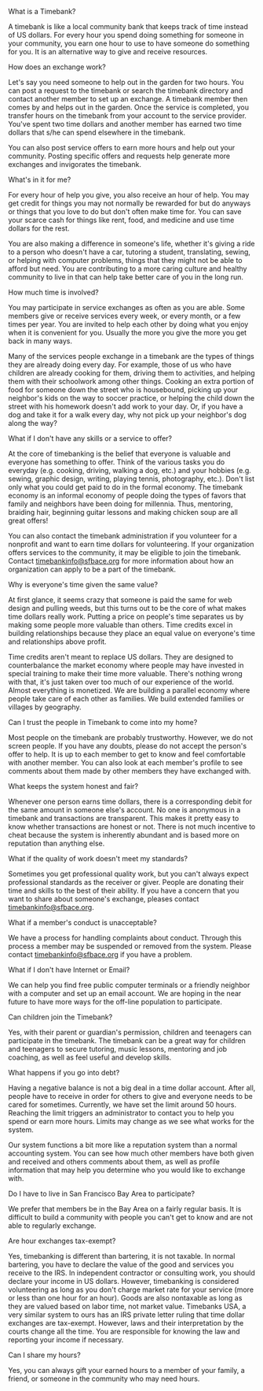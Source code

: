 What is a Timebank?

A timebank is like a local community bank that keeps track of time instead of US dollars. For every hour you spend doing something for someone in your community, you earn one hour to use to have someone do something for you. It is an alternative way to give and receive resources.

How does an exchange work?

Let's say you need someone to help out in the garden for two hours. You can post a request to the timebank or search the timebank directory and contact another member to set up an exchange. A timebank member then comes by and helps out in the garden. Once the service is completed, you transfer hours on the timebank from your account to the service provider. You've spent two time dollars and another member has earned two time dollars that s/he can spend elsewhere in the timebank.

You can also post service offers to earn more hours and help out your community. Posting specific offers and requests help generate more exchanges and invigorates the timebank.

What's in it for me?

For every hour of help you give, you also receive an hour of help. You may get credit for things you may not normally be rewarded for but do anyways or things that you love to do but don't often make time for. You can save your scarce cash for things like rent, food, and medicine and use time dollars for the rest.

You are also making a difference in someone's life, whether it's giving a ride to a person who doesn't have a car, tutoring a student, translating, sewing, or helping with computer problems, things that they might not be able to afford but need. You are contributing to a more caring culture and healthy community to live in that can help take better care of you in the long run.

How much time is involved?

You may participate in service exchanges as often as you are able. Some members give or receive services every week, or every month, or a few times per year. You are invited to help each other by doing what you enjoy when it is convenient for you. Usually the more you give the more you get back in many ways.

Many of the services people exchange in a timebank are the types of things they are already doing every day. For example, those of us who have children are already cooking for them, driving them to activities, and helping them with their schoolwork among other things. Cooking an extra portion of food for someone down the street who is housebound, picking up your neighbor's kids on the way to soccer practice, or helping the child down the street with his homework doesn't add work to your day. Or, if you have a dog and take it for a walk every day, why not pick up your neighbor's dog along the way?

What if I don't have any skills or a service to offer?

At the core of timebanking is the belief that everyone is valuable and everyone has something to offer. Think of the various tasks you do everyday (e.g. cooking, driving, walking a dog, etc.) and your hobbies (e.g. sewing, graphic design, writing, playing tennis, photography, etc.). Don't list only what you could get paid to do in the formal economy. The timebank economy is an informal economy of people doing the types of favors that family and neighbors have been doing for millennia. Thus, mentoring, braiding hair, beginning guitar lessons and making chicken soup are all great offers!

You can also contact the timebank administration if you volunteer for a nonprofit and want to earn time dollars for volunteering. If your organization offers services to the community, it may be eligible to join the timebank. Contact timebankinfo@sfbace.org for more information about how an organization can apply to be a part of the timebank.

Why is everyone's time given the same value?

At first glance, it seems crazy that someone is paid the same for web design and pulling weeds, but this turns out to be the core of what makes time dollars really work. Putting a price on people's time separates us by making some people more valuable than others. Time credits excel in building relationships because they place an equal value on everyone's time and relationships above profit.

Time credits aren't meant to replace US dollars. They are designed to counterbalance the market economy where people may have invested in special training to make their time more valuable. There's nothing wrong with that, it's just taken over too much of our experience of the world. Almost everything is monetized. We are building a parallel economy where people take care of each other as families. We build extended families or villages by geography.

Can I trust the people in Timebank to come into my home?

Most people on the timebank are probably trustworthy. However, we do not screen people. If you have any doubts, please do not accept the person's offer to help. It is up to each member to get to know and feel comfortable with another member. You can also look at each member's profile to see comments about them made by other members they have exchanged with.

What keeps the system honest and fair?

Whenever one person earns time dollars, there is a corresponding debit for the same amount in someone else's account. No one is anonymous in a timebank and transactions are transparent. This makes it pretty easy to know whether transactions are honest or not. There is not much incentive to cheat because the system is inherently abundant and is based more on reputation than anything else.

What if the quality of work doesn't meet my standards?

Sometimes you get professional quality work, but you can't always expect professional standards as the receiver or giver. People are donating their time and skills to the best of their ability. If you have a concern that you want to share about someone's exchange, pleases contact timebankinfo@sfbace.org.

What if a member's conduct is unacceptable?

We have a process for handling complaints about conduct. Through this process a member may be suspended or removed from the system. Please contact timebankinfo@sfbace.org if you have a problem.

What if I don't have Internet or Email?

We can help you find free public computer terminals or a friendly neighbor with a computer and set up an email account. We are hoping in the near future to have more ways for the off-line population to participate.

Can children join the Timebank?

Yes, with their parent or guardian's permission, children and teenagers can participate in the timebank. The timebank can be a great way for children and teenagers to secure tutoring, music lessons, mentoring and job coaching, as well as feel useful and develop skills.

What happens if you go into debt?

Having a negative balance is not a big deal in a time dollar account. After all, people have to receive in order for others to give and everyone needs to be cared for sometimes. Currently, we have set the limit around 50 hours. Reaching the limit triggers an administrator to contact you to help you spend or earn more hours. Limits may change as we see what works for the system.

Our system functions a bit more like a reputation system than a normal accounting system. You can see how much other members have both given and received and others comments about them, as well as profile information that may help you determine who you would like to exchange with.

Do I have to live in San Francisco Bay Area to participate?

We prefer that members be in the Bay Area on a fairly regular basis. It is difficult to build a community with people you can't get to know and are not able to regularly exchange.

Are hour exchanges tax-exempt?

Yes, timebanking is different than bartering, it is not taxable. In normal bartering, you have to declare the value of the good and services you receive to the IRS. In independent contractor or consulting work, you should declare your income in US dollars. However, timebanking is considered volunteering as long as you don't charge market rate for your service (more or less than one hour for an hour). Goods are also nontaxable as long as they are valued based on labor time, not market value. Timebanks USA, a very similar system to ours has an IRS private letter ruling that time dollar exchanges are tax-exempt. However, laws and their interpretation by the courts change all the time. You are responsible for knowing the law and reporting your income if necessary.

Can I share my hours?

Yes, you can always gift your earned hours to a member of your family, a friend, or someone in the community who may need hours.

